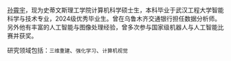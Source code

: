 [孙霄宇](http://www.linkedin.com/in/xiaoyu-sun-a3b161297)，现为史蒂文斯理工学院计算机科学硕士生，本科毕业于武汉工程大学智能科学与技术专业，2024级优秀毕业生。曾在乌鲁木齐交通银行担任数据分析师。另外他有丰富的人工智能与图像处理经验，曾多次参与国家级机器人与人工智能比赛并获奖。

研究领域包括：`三维重建`、`强化学习`、`计算机视觉`